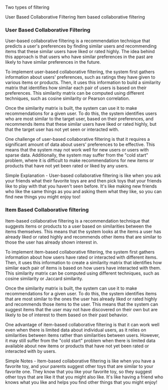 Two types of filtering

User Based Collaborative Filtering
Item based collaborative filtering


### User Based Collaborative Filtering


User-based collaborative filtering is a recommendation technique that predicts a user's preferences by finding similar users and recommending items that these similar users have liked or rated highly. The idea behind this approach is that users who have similar preferences in the past are likely to have similar preferences in the future.

To implement user-based collaborative filtering, the system first gathers information about users' preferences, such as ratings they have given to various items or products. Then, it uses this information to build a similarity matrix that identifies how similar each pair of users is based on their preferences. This similarity matrix can be computed using different techniques, such as cosine similarity or Pearson correlation.

Once the similarity matrix is built, the system can use it to make recommendations for a given user. To do this, the system identifies users who are most similar to the target user, based on their preferences, and recommends items that these similar users have liked or rated highly, but that the target user has not yet seen or interacted with.

One challenge of user-based collaborative filtering is that it requires a significant amount of data about users' preferences to be effective. This means that the system may not work well for new users or users with sparse data. Additionally, the system may suffer from the "cold start" problem, where it is difficult to make recommendations for new items or products that have not yet been rated or liked by any users.


Simple Explanation - User-based collaborative filtering is like when you ask your friends what their favorite toys are and then pick toys that your friends like to play with that you haven't seen before. It's like making new friends who like the same things as you and asking them what they like, so you can find new things you might enjoy too!

### Item Based Collaborative filtering



Item-based collaborative filtering is a recommendation technique that suggests items or products to a user based on similarities between the items themselves. This means that the system looks at the items a user has already liked or rated highly and recommends other items that are similar to those the user has already shown interest in.

To implement item-based collaborative filtering, the system first gathers information about how users have rated or interacted with different items. Then, it uses this information to create a similarity matrix that identifies how similar each pair of items is based on how users have interacted with them. This similarity matrix can be computed using different techniques, such as cosine similarity or Jaccard similarity.

Once the similarity matrix is built, the system can use it to make recommendations for a given user. To do this, the system identifies items that are most similar to the ones the user has already liked or rated highly and recommends those items to the user. This means that the system can suggest items that the user may not have discovered on their own but are likely to be of interest to them based on their past behavior.

One advantage of item-based collaborative filtering is that it can work well even when there is limited data about individual users, as it relies on similarities between items rather than similarities between users. However, it may still suffer from the "cold start" problem when there is limited data available about new items or products that have not yet been rated or interacted with by users.

Simple Notes - Item-based collaborative filtering is like when you have a favorite toy, and your parents suggest other toys that are similar to your favorite one. They know that you like your favorite toy, so they suggest other toys that are like it that you might also like. It's like having a friend who knows what you like and helps you find other things that you might enjoy!